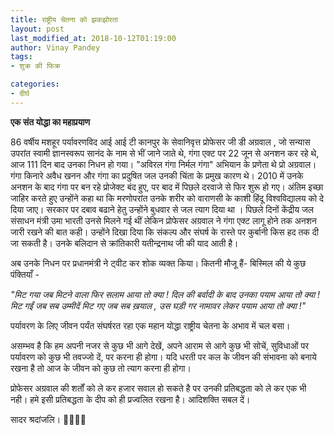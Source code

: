 ```yaml
---
title: राष्ट्रीय चेतना को झकझोरता
layout: post
last_modified_at: 2018-10-12T01:19:00
author: Vinay Pandey
tags:
- शुक्र की फिक्र

categories:
- दीर्घ
---
```

**एक संत योद्धा का महाप्रयाण**

86 वर्षीय मशहूर पर्यावरणविद आई आई टी कानपुर के सेवानिवृत्त प्रोफेसर जी डी अग्रवाल , जो सन्यास उपरांत स्वामी ज्ञानस्वरूप सानंद के नाम से भीं जाने जाते थे, गंगा एक्ट पर 22 जून से अनशन कर रहे थे, आज 111 दिन बाद उनका निधन हो गया। "अविरल गंगा निर्मल गंगा" अभियान के प्रणेता थे प्रो अग्रवाल। गंगा किनारे अवैध खनन और गंगा का प्रदुषित जल उनकी चिंता के प्रमुख कारण थे। 2010 में उनके अनशन के बाद गंगा पर बन रहे प्रोजेक्ट बंद हुए, पर बाद में पिछले दरवाजे से फिर शुरू हो गए। अंतिम इच्छा जाहिर करते हुए उन्होंने कहा था कि मरणोपरांत उनके शरीर को वाराणसी के काशी हिंदू विश्वविद्यालय को दे दिया जाए। सरकार पर दबाव बढाने हेतु उन्होंने बुधवार से जल त्याग दिया था । पिछले दिनों केंद्रीय जल संसाधन मंत्री उमा भारती उनसे मिलने गई थीं लेकिन प्रोफेसर अग्रवाल ने गंगा एक्ट लागू होने तक अनशन जारी रखने की बात कही। उन्होंने दिखा दिया कि संकल्प और संघर्ष के रास्ते पर कुर्बानी किस हद तक दी जा सकती है। उनके बलिदान से क्रांतिकारी यतीन्द्रनाथ जी की याद आती है। 

अब उनके निधन पर प्रधानमंत्री ने ट्वीट कर शोक व्यक्त किया। कितनी मौजू हैं- बिस्मिल की ये कुछ पंक्तियाँ  -

*"मिट गया जब मिटने वाला फिर सलाम आया तो क्या !*
*दिल की बर्वादी के बाद उनका पयाम आया तो क्या !*
*मिट गईं जब सब उम्मीदें मिट गए जब सब ख़याल ,*
*उस घड़ी गर नामावर लेकर पयाम आया तो क्या !"*

पर्यावरण के लिए जीवन पर्यंत संघर्षरत रहा एक महान योद्धा राष्ट्रीय चेतना के अभाव में चल बसा।

असम्भव है कि हम अपनी नजर से कुछ भी आगे देखें, अपने आराम से आगे कुछ भी सोचें, सुविधाओं पर पर्यावरण को कुछ भी तवज्जो दें, पर करना ही होगा। यदि धरती पर कल के जीवन की संभावना को बनाये रखना है तो आज के जीवन को कुछ तो त्याग करना ही होगा। 

प्रोफेसर अग्रवाल की शर्तों को ले कर हजार सवाल हो सकते है पर उनकी प्रतिबद्धता को ले कर एक भी नही। हमे इसी प्रतिबद्धता के दीप को ही प्रज्वलित रखना है। आदिशक्ति सबल दें। 

सादर श्रदांजलि। 
🙏🙏🙏🙏


